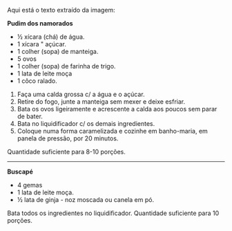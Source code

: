 Aqui está o texto extraído da imagem:

**Pudim dos namorados**

*   ½ xícara (chá) de água.
*   1 xícara " açúcar.
*   1 colher (sopa) de manteiga.
*   5 ovos
*   1 colher (sopa) de farinha de trigo.
*   1 lata de leite moça
*   1 côco ralado.

1.  Faça uma calda grossa c/ a água e o açúcar.
2.  Retire do fogo, junte a manteiga sem mexer e deixe esfriar.
3.  Bata os ovos ligeiramente e acrescente a calda aos poucos sem parar de bater.
4.  Bata no liquidificador c/ os demais ingredientes.
5.  Coloque numa forma caramelizada e cozinhe em banho-maria, em panela de pressão, por 20 minutos.

Quantidade suficiente para 8-10 porções.

---

**Buscapé**

*   4 gemas
*   1 lata de leite moça.
*   ½ lata de ginja - noz moscada ou canela em pó.

Bata todos os ingredientes no liquidificador.
Quantidade suficiente para 10 porções.